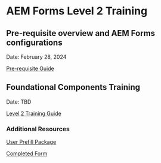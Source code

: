 # AEM Forms Level 2 Training

## Pre-requisite overview and AEM Forms configurations
Date: February 28, 2024 

[Pre-requisite Guide](https://github.com/toniadobe/AEM-Forms-Training/blob/main/AEM%20Forms%20Level%202%20Training%20Pre-requisites.pdf)


## Foundational Components Training
Date: TBD

[Level 2 Training Guide](https://github.com/toniadobe/AEM-Forms-Training/blob/main/AEM%20Forms%20Level%202%20Training%20-%20Foundational%20Components.pdf)

### Additional Resources
[User Prefill Package](https://github.com/toniadobe/AEM-Forms-Training/blob/main/userprefill.zip)

[Completed Form](https://github.com/toniadobe/AEM-Forms-Training/blob/main/RegistrationForm.zip)
